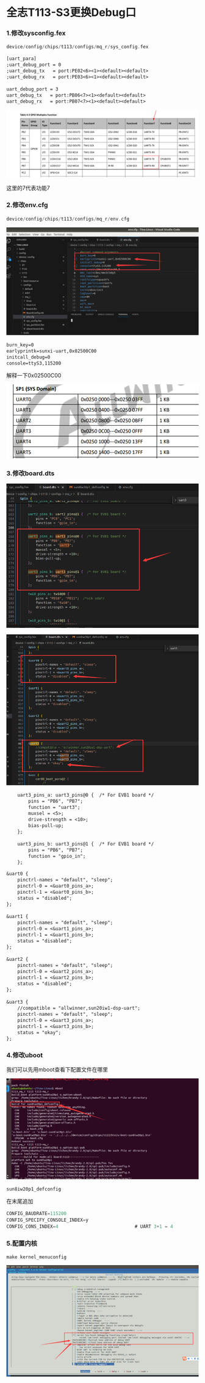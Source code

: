 # 全志T113-S3更换Debug口


### 1.修改sysconfig.fex
```c
device/config/chips/t113/configs/mq_r/sys_config.fex
```
```shell
[uart_para]
;uart_debug_port = 0
;uart_debug_tx   = port:PE02<6><1><default><default>
;uart_debug_rx   = port:PE03<6><1><default><default>

uart_debug_port = 3
uart_debug_tx   = port:PB06<7><1><default><default>
uart_debug_rx   = port:PB07<7><1><default><default>
```

![](./src/t113修改串口0.png)

这里的7代表功能7

### 2.修改env.cfg
```c
device/config/chips/t113/configs/mq_r/env.cfg
```
![](./src/t113修改串口1.png)

```shell
burn_key=0
earlyprintk=sunxi-uart,0x02500C00
initcall_debug=0
console=ttyS3,115200
```

解释一下0x02500C00

![](./src/t113修改串口6.png)


### 3.修改board.dts
![](./src/t113修改串口2.png)

![](./src/t113修改串口3.png)

```dts
	uart3_pins_a: uart3_pins@0 {  /* For EVB1 board */
		pins = "PB6", "PB7";
		function = "uart3";
		muxsel = <5>;
		drive-strength = <10>;
		bias-pull-up;
	};

	uart3_pins_b: uart3_pins@1 {  /* For EVB1 board */
		pins = "PB6", "PB7";
		function = "gpio_in";
	};
```

```dts
&uart0 {
	pinctrl-names = "default", "sleep";
	pinctrl-0 = <&uart0_pins_a>;
	pinctrl-1 = <&uart0_pins_b>;
	status = "disabled";
};

&uart1 {
	pinctrl-names = "default", "sleep";
	pinctrl-0 = <&uart1_pins_a>;
	pinctrl-1 = <&uart1_pins_b>;
	status = "disabled";
};

&uart2 {
	pinctrl-names = "default", "sleep";
	pinctrl-0 = <&uart2_pins_a>;
	pinctrl-1 = <&uart2_pins_b>;
	status = "disabled";
};

&uart3 {
	//compatible = "allwinner,sun20iw1-dsp-uart";
	pinctrl-names = "default", "sleep";
	pinctrl-0 = <&uart3_pins_a>;
	pinctrl-1 = <&uart3_pins_b>;
	status = "okay";
};
```

### 4.修改uboot
我们可以先用mboot查看下配置文件在哪里

![](./src/t113修改串口4.png)

```shell
sun8iw20p1_defconfig
```

在末尾追加
```c
CONFIG_BAUDRATE=115200
CONFIG_SPECIFY_CONSOLE_INDEX=y
CONFIG_CONS_INDEX=4                            # UART 3+1 = 4 
```

### 5.配置内核

```shell
make kernel_menuconfig
```

![](./src/t113修改串口5.png)
